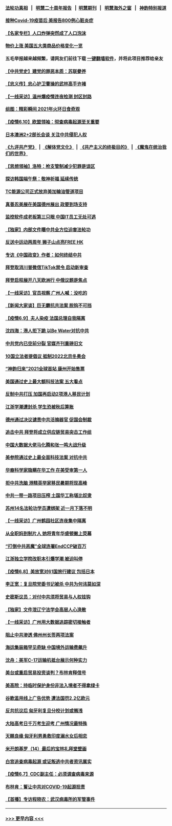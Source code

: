 #### [法轮功真相](https://github.com/gfw-breaker/truth/blob/master/README.md?t=0) &nbsp;&nbsp;|&nbsp;&nbsp; [明慧二十周年报告](https://github.com/gfw-breaker/mh-reports/blob/master/README.md?t=0) &nbsp;&nbsp;|&nbsp;&nbsp;[明慧期刊](https://github.com/gfw-breaker/mh-qikan) &nbsp;&nbsp;|&nbsp;&nbsp; [明慧海外之窗](https://github.com/gfw-breaker/mh-news/blob/master/README.md?t=0) &nbsp;&nbsp;|&nbsp;&nbsp; [神韵特别报道](https://github.com/gfw-breaker/mh-news/blob/master/shenyun.md?t=0)
#### [接种Covid-19疫苗后 美报告800例心脏炎症](../pages/nf4514/n13013900.md?t=06111351) 
#### [【名家专栏】人口炸弹突然成了人口泡沫](../pages/nf4514/n13012901.md?t=06111351) 
#### [物价上涨 美国五大类商品价格变化一览](../pages/nf4514/n13013724.md?t=06111351) 
#### 五毛举报越来越频繁，请网友们前往下载 [一键翻墙软件](https://github.com/gfw-breaker/ssr-accounts)，并将此项目推荐给亲友
#### [【中共党史】建党的罪恶本质：苏联豢养](../pages/nf4514/n13011888.md?t=06111351) 
#### [【忠义传】忠心护卫曹操的武林高手许褚](../pages/nf4514/n13008207.md?t=06111351) 
#### [【一线采访】温州爆疫情连夜检测 封区封路](../pages/nf4514/n13013442.md?t=06111351) 
#### [组图：精彩瞬间 2021年火环日食奇观](../pages/nf4514/n13013098.md?t=06111351) 
#### [【疫情6.10】欧盟领袖：彻查病毒起源至关重要](../pages/nf4514/n13012420.md?t=06111351) 
#### [日本澳洲2+2部长会谈 关注中共侵犯人权](../pages/nf4514/n13011324.md?t=06111351) 
#### [《九评共产党》](https://github.com/begood0513/9ping.md/blob/master/README.md) &nbsp;|&nbsp; [《解体党文化》](../../../../jtdwh.md/blob/master/README.md)  &nbsp;|&nbsp; [《共产主义的终极目的》](../../../../gczydzjmd.md/blob/master/README.md) &nbsp;|&nbsp; [《魔鬼在统治我们的世界》](../../../../mgztzwmdsj.md/blob/master/README.md) 
#### [【思想领袖】洛特：枪支管制减少犯罪是误区](../pages/nf4514/n12940574.md?t=06111351) 
#### [探访韩国端午祭：敬神祈福 延续传统](../pages/nf4514/n13011474.md?t=06111351) 
#### [TC能源公司正式放弃美加输油管道项目](../pages/nf4514/n13011675.md?t=06111351) 
#### [真善忍美展在美国德州展出 政要到场支持](../pages/nf4514/n13010579.md?t=06111351) 
#### [监控软件成老板第三只眼 中国IT员工无处可逃](../pages/nf4514/n13011171.md?t=06111351) 
#### [【独家】内部文件曝中共全方位迫害法轮功](../pages/nf4514/n12998099.md?t=06111351) 
#### [反送中运动两周年 狮子山点亮FREE HK](../pages/nf4514/n13010961.md?t=06111351) 
#### [专访《中国政变》作者：如何终结中共](../pages/nf4514/n13010323.md?t=06111351) 
#### [拜登取消川普微信TikTok禁令 启动新审查](../pages/nf4514/n13010792.md?t=06111351) 
#### [拜登启程展开八天欧洲行 中俄议题是焦点](../pages/nf4514/n13010507.md?t=06111351) 
#### [【一线采访】官员视察 广州人喊：没吃的](../pages/nf4514/n13010469.md?t=06111351) 
#### [【新闻大家谈】巨无霸抗共法案 脱钩不可挡](../pages/nf4514/n13008851.md?t=06111351) 
#### [【疫情6.9】夫人染疫 法国总理自我隔离](../pages/nf4514/n13009873.md?t=06111351) 
#### [沈四海：港人拒下跪 以Be Water对抗中共](../pages/nf4514/n13009526.md?t=06111351) 
#### [中共党内已空前分裂 官媒齐刊重磅旧文](../pages/nf4514/n13009978.md?t=06111351) 
#### [10国立法者提倡议 抵制2022北京冬奥会](../pages/nf4514/n13008877.md?t=06111351) 
#### [“神韵归来”2021全球首站 康州开始售票](../pages/nf4514/n13009163.md?t=06111351) 
#### [美国通过史上最大额科技法案 五大看点](../pages/nf4514/n13008950.md?t=06111351) 
#### [反制中共打压 加国再启动2项港人移民计划](../pages/nf4514/n13008531.md?t=06111351) 
#### [江浙学潮遭封杀 学生恐被秋后算账](../pages/nf4514/n13007968.md?t=06111351) 
#### [德州通过决议谴责中共活摘器官 促国会制裁](../pages/nf4514/n13009046.md?t=06111351) 
#### [追击中共 拜登将成立供应链贸易突击工作组](../pages/nf4514/n13007965.md?t=06111351) 
#### [中国大数据大佬马化腾和张一鸣大战升级](../pages/nf4514/n13008825.md?t=06111351) 
#### [美参院通过史上最全面科技法案 对抗中共](../pages/nf4514/n13007924.md?t=06111351) 
#### [华裔科学家隐瞒在华工作 在美受审第一人](../pages/nf4514/n13008002.md?t=06111351) 
#### [拒中共洗脑 港精英举家移民暑期将现高峰](../pages/nf4514/n13008457.md?t=06111351) 
#### [中共一带一路项目压榨 土国华工称堪比奴隶](../pages/nf4514/n13003720.md?t=06111351) 
#### [苏州14名法轮功学员遭绑架 近一月下落不明](../pages/nf4514/n13007209.md?t=06111351) 
#### [【一线采访】广州鹤园社区连夜集中隔离](../pages/nf4514/n13008208.md?t=06111351) 
#### [从全职妈到制片人 她将青年华盛顿搬上荧幕](../pages/nf4514/n13007553.md?t=06111351) 
#### [“打倒中共恶魔”全球连署EndCCP破百万](../pages/nf4514/n13006728.md?t=06111351) 
#### [江浙独立学院改职本引爆学潮 被迫叫停](../pages/nf4514/n13005910.md?t=06111351) 
#### [【疫情6.8】美放宽对61国旅行建议 包括日本](../pages/nf4514/n13007207.md?t=06111351) 
#### [李正宽：复旦院党委书记被杀 中共为何讳莫如深](../pages/nf4514/n13006751.md?t=06111351) 
#### [史密斯议员：对付中共须将贸易与人权挂钩](../pages/nf4514/n13006316.md?t=06111351) 
#### [【独家】文件泄辽宁法学会高层人心涣散](../pages/nf4514/n13004923.md?t=06111351) 
#### [【一线采访】广州用大数据追踪密切接触者](../pages/nf4514/n13006305.md?t=06111351) 
#### [阻止中共渗透 佛州州长签两项法案](../pages/nf4514/n13006230.md?t=06111351) 
#### [海运集装箱罕见奇缺 中国境外运输费飙升](../pages/nf4514/n13006100.md?t=06111351) 
#### [沈舟：美军C-17运输机抵台展示何种实力](../pages/nf4514/n13005684.md?t=06111351) 
#### [美台或重启贸易投资谈判？布林肯释信号](../pages/nf4514/n13005778.md?t=06111351) 
#### [美高院：持临时保护身份非法入境者不得拿绿卡](../pages/nf4514/n13005764.md?t=06111351) 
#### [谷歌滥用线上广告优势 遭法国罚2.2亿欧元](../pages/nf4514/n13005316.md?t=06111351) 
#### [反共抗议后 匈牙利复旦分校计划或搁浅](../pages/nf4514/n13004975.md?t=06111351) 
#### [大陆高考日千万考生迎考 广州情况最特殊](../pages/nf4514/n13004729.md?t=06111351) 
#### [天赐良缘 匈牙利男勇救印度溺水女后相恋](../pages/nf4514/n13004335.md?t=06111351) 
#### [米开朗基罗（14）最后的宝林礼拜堂壁画](../pages/nf4514/n12978964.md?t=06111351) 
#### [白宫追查病毒起源 或证叛逃中共者资讯属实](../pages/nf4514/n13004996.md?t=06111351) 
#### [【疫情6.7】CDC副主任：必须调查病毒来源](../pages/nf4514/n13004599.md?t=06111351) 
#### [布林肯：誓让中共对COVID-19起源担责](../pages/nf4514/n13004486.md?t=06111351) 
#### [【首播】专访程晓农：武汉病毒所的军管事件](../pages/nf4514/n13003417.md?t=06111351) 

----
#### [ >>> 更早内容 <<< ](../indexes/nf4514-earlier.md)
